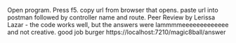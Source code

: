 Open program. Press f5. copy url from browser that opens. paste url into postman followed by controller name and route.
Peer Review by Lerissa Lazar - the code works well, but the answers were lammmmeeeeeeeeeeeee and not creative. good job burger
https://localhost:7210/magic8ball/answer
